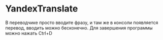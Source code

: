 # YandexTranslate

В переводчике просто вводите фразу, и там же в консоли появляется перевод, вводить можно бесконечно. Для завершения программы можно нажать Ctrl+D
